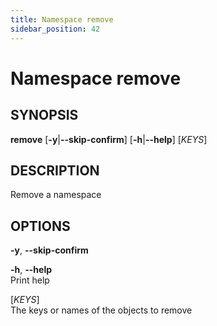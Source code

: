 ```yaml
---
title: Namespace remove
sidebar_position: 42
---
```


# Namespace remove

## SYNOPSIS

**remove** \[**-y**\|**--skip-confirm**\] \[**-h**\|**--help**\]
\[*KEYS*\]

## DESCRIPTION

Remove a namespace

## OPTIONS

**-y**, **--skip-confirm**  

**-h**, **--help**  
Print help

\[*KEYS*\]  
The keys or names of the objects to remove
